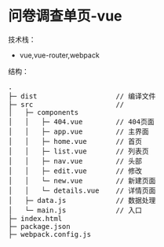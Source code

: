 # 问卷调查单页-vue

技术栈：

* vue,vue-router,webpack

结构：
<pre>
.
├─ dist                   // 编译文件
├─ src                    //
│   ├─ components
│   │   ├─ 404.vue        // 404页面
│   │   ├─ app.vue        // 主界面
│   │   ├─ home.vue       // 首页
│   │   ├─ list.vue       // 列表页
│   │   ├─ nav.vue        // 头部
│   │   ├─ edit.vue       // 修改
│   │   └─ new.vue        // 新建页面
│   │   └─ details.vue    // 详情页面
│   ├─ data.js            // 数据处理
│   └─ main.js            // 入口
├─ index.html
├─ package.json
├─ webpack.config.js

</pre>